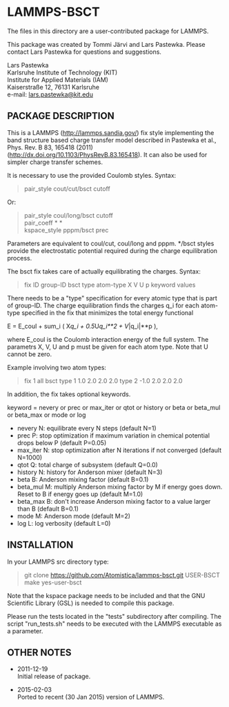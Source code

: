 LAMMPS-BSCT
===========

The files in this directory are a user-contributed package for LAMMPS.

This package was created by Tommi Järvi and Lars Pastewka. Please contact Lars
Pastewka for questions and suggestions.

Lars Pastewka  
Karlsruhe Institute of Technology (KIT)  
Institute for Applied Materials (IAM)  
Kaiserstraße 12, 76131 Karlsruhe  
e-mail: lars.pastewka@kit.edu

PACKAGE DESCRIPTION
-------------------

This is a LAMMPS (http://lammps.sandia.gov/) fix style implementing the band
structure based charge transfer model described in Pastewka et al., Phys. Rev. B
83, 165418 (2011) (http://dx.doi.org/10.1103/PhysRevB.83.165418). It can also be used for simpler charge
transfer schemes.

It is necessary to use the provided Coulomb styles. Syntax:

> pair_style cout/cut/bsct cutoff

Or:

> pair_style coul/long/bsct cutoff  
> pair_coeff * *  
> kspace_style pppm/bsct prec  

Parameters are equivalent to coul/cut, coul/long and pppm. */bsct styles provide
the electrostatic potential required during the charge equilibration process.

The bsct fix takes care of actually equilibrating the charges. Syntax:

> fix ID group-ID bsct type atom-type X V U p keyword values

There needs to be a "type" specification for every atomic type that is part of
group-ID. The charge equilibration finds the charges q_i for each atom-type specified in the fix that minimizes the total energy functional

E = E_coul + sum_i ( X*q_i + 0.5*U*q_i**2 + V*|q_i|**p ),

where E_coul is the Coulomb interaction energy of the full system. The parametrs
X, V, U and p must be given for each atom type. Note that U cannot be zero.

Example involving two atom types:

> fix 1 all bsct type 1 1.0 2.0 2.0 2.0 type 2 -1.0 2.0 2.0 2.0

In addition, the fix takes optional keywords.

keyword = nevery or prec or max_iter or qtot or history or beta or beta_mul or beta_max or mode or log
* nevery N: equilibrate every N steps (default N=1)
* prec P: stop optimization if maximum variation in chemical potential drops
    below P (default P=0.05)
* max_iter N: stop optimization after N iterations if not converged
    (default N=1000)
* qtot Q: total charge of subsystem (default Q=0.0)
* history N: history for Anderson mixer (default N=3)
* beta B: Anderson mixing factor (default B=0.1)
* beta_mul M: multiply Anderson mixing factor by M if energy goes down. Reset 
    to B if energy goes up (default M=1.0)
* beta_max B: don't increase Anderson mixing factor to a value larger than B
    (default B=0.1)
* mode M: Anderson mode (default M=2)
* log L: log verbosity (default L=0)

INSTALLATION
------------

In your LAMMPS src directory type:

> git clone https://github.com/Atomistica/lammps-bsct.git USER-BSCT  
> make yes-user-bsct

Note that the kspace package needs to be included and that the GNU
Scientific Library (GSL) is needed to compile this package.

Please run the tests located in the "tests" subdirectory after compiling. The
script "run_tests.sh" needs to be executed with the LAMMPS executable as a
parameter.

OTHER NOTES
-----------

* 2011-12-19  
  Initial release of package.

* 2015-02-03  
  Ported to recent (30 Jan 2015) version of LAMMPS.
